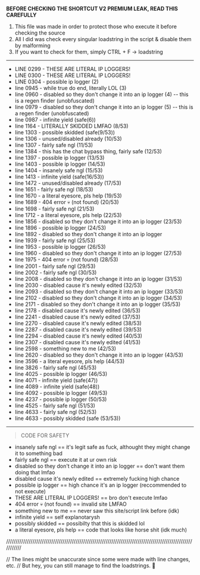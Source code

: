 **BEFORE CHECKING THE SHORTCUT V2 PREMIUM LEAK, READ THIS CAREFULLY**

1. This file was made in order to protect those who execute it before checking the source
2. All I did was check every singular loadstring in the script & disable them by malforming
3. If you want to check for them, simply CTRL + F -> loadstring

-----------------------------------------------------------------------------------------------------------

- LINE 0299 - THESE ARE LITERAL IP LOGGERS!
- LINE 0300 - THESE ARE LITERAL IP LOGGERS!
- LINE 0304 - possible ip logger (2)
- line 0945 - while true do end, literally LOL (3)
- line 0960 - disabled so they don't change it into an ip logger (4) -- this is a regen finder (unobfuscated)
- line 0979 - disabled so they don't change it into an ip logger (5) -- this is a regen finder (unobfuscated)
- line 0987 - infinite yield (safe(6))
- line 1164 - LITERALLY SKIDDED LMFAO (8/53)
- line 1303 - possible skidded (safe(9/53))
- line 1306 - unused/disabled already (10/53)
- line 1307 - fairly safe ngl (11/53)
- line 1384 - this has the chat bypass thing, fairly safe (12/53)
- line 1397 - possible ip logger (13/53)
- line 1403 - possible ip logger (14/53)
- line 1404 - insanely safe ngl (15/53)
- line 1413 - infinite yield (safe(16/53))
- line 1472 - unused/disabled already (17/53)
- line 1651 - fairly safe ngl (18/53)
- line 1670 - a literal eyesore, pls help (19/53)
- line 1689 - 404 error :skull: (not found) (20/53)
- line 1698 - fairly safe ngl (21/53)
- line 1712 - a literal eyesore, pls help (22/53)
- line 1856 - disabled so they don't change it into an ip logger (23/53)
- line 1896 - possible ip logger (24/53)
- line 1892 - disabled so they don't change it into an ip logger
- line 1939 - fairly safe ngl (25/53)
- line 1953 - possible ip logger (26/53)
- line 1960 - disabled so they don't change it into an ip logger (27/53)
- line 1975 - 404 error :skull: (not found) (28/53)
- line 2001 - fairly safe ngl (29/53)
- line 2002 - fairly safe ngl (30/53)
- line 2008 - disabled so they don't change it into an ip logger (31/53)
- line 2030 - disabled cause it's newly edited (32/53)
- line 2093 - disabled so they don't change it into an ip logger (33/53)
- line 2102 - disabled so they don't change it into an ip logger (34/53)
- line 2171 - disabled so they don't change it into an ip logger (35/53)
- line 2178 - disabled cause it's newly edited (36/53)
- line 2241 - disabled cause it's newly edited (37/53)
- line 2270 - disabled cause it's newly edited (38/53)
- line 2287 - disabled cause it's newly edited (39/53)
- line 2294 - disabled cause it's newly edited (40/53)
- line 2307 - disabled cause it's newly edited (41/53)
- line 2598 - something new to me (42/53)
- line 2620 - disabled so they don't change it into an ip logger (43/53)
- line 3596 - a literal eyesore, pls help (44/53)
- line 3826 - fairly safe ngl (45/53)
- line 4025 - possible ip logger (46/53)
- line 4071 - infinite yield (safe(47))
- line 4089 - infinite yield (safe(48))
- line 4092 - possible ip logger (49/53)
- line 4237 - possible ip logger (50/53)
- line 4525 - fairly safe ngl (51/53)
- line 4633 - fairly safe ngl (52/53)
- line 4633 - possibly skidded (safe (53/53)) 

-----------------------------------------------------------------------------------------------------------

> CODE FOR SAFETY

- insanely safe ngl == it's legit safe as fuck, althought they might change it to something bad
- fairly safe ngl == execute it at ur own risk
- disabled so they don't change it into an ip logger == don't want them doing that lmfao
- disabled cause it's newly edited == extremely fucking high chance
- possible ip logger == high chance it's an ip logger (reccommended to not execute)
- THESE ARE LITERAL IP LOGGERS! == bro don't execute lmfao
- 404 error :skull: (not found) == invalid site LMFAO
- something new to me == never saw this site/script link before (idk)
- infinite yield == self explanotarysh
- possibly skidded == possibilty that this is skidded lol
- a literal eyesore, pls help == code that looks like horse shit (idk much)

///////////////////////////////////////////////////////////////////////////////////////////////////////////

// The lines might be unaccurate since some were made with line changes, etc.
// But hey, you can still manage to find the loadstrings. :troll:
